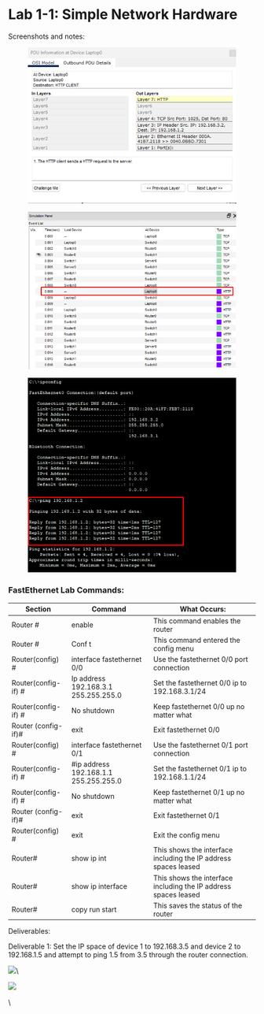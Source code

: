 # Lab 1-1: Simple Network Hardware

Screenshots and notes:&#x20;

<figure><img src="../../.gitbook/assets/image.png" alt=""><figcaption></figcaption></figure>

<figure><img src="../../.gitbook/assets/image (1).png" alt=""><figcaption></figcaption></figure>

<figure><img src="../../.gitbook/assets/image (2).png" alt=""><figcaption></figcaption></figure>

### FastEthernet Lab Commands:&#x20;

| Section             | Command                               | What Occurs:                                                    |
| ------------------- | ------------------------------------- | --------------------------------------------------------------- |
| Router #            | enable                                | This command enables the router                                 |
| Router #            | Conf t                                | This command entered the config menu                            |
| Router(config) #    | interface fastethernet 0/0            | Use the fastethernet 0/0 port connection                        |
| Router(config-if) # | Ip address 192.168.3.1 255.255.255.0  | Set the fastethernet 0/0 ip to 192.168.3.1/24                   |
| Router(config-if) # | No shutdown                           | Keep fastethernet 0/0 up no matter what                         |
| Router (config-if)# | exit                                  | Exit fastethernet 0/0                                           |
| Router(config) #    | interface fastethernet 0/1            | Use the fastethernet 0/1 port connection                        |
| Router(config-if) # | #ip address 192.168.1.1 255.255.255.0 | Set the fastethernet 0/1 ip to 192.168.1.1/24                   |
| Router(config-if) # | No shutdown                           | Keep fastethernet 0/1 up no matter what                         |
| Router (config-if)# | exit                                  | Exit fastethernet 0/1                                           |
| Router(config) #    | exit                                  | Exit the config menu                                            |
| Router#             | show ip int                           | This shows the interface including the IP address spaces leased |
| Router#             | show ip interface                     | This shows the interface including the IP address spaces leased |
| Router#             | copy run start                        | This saves the status of the router                             |

Deliverables:

Deliverable 1: Set the IP space of device 1 to 192.168.3.5 and device 2 to 192.168.1.5 and attempt to ping 1.5 from 3.5 through the router connection.

![](https://lh7-rt.googleusercontent.com/docsz/AD\_4nXdw8xbzeobP9jm-BCPZFqAnNRhXAGxHjwU0yMVhnoLiJ7qA0Zsu5XDhlK1ufg5\_3AtKNKNuVSJXqgNCtvDsm5Q-2tDWgA8IK9WCR0V5p4SZw9ZSA6NCGGy\_-iJjJEJQmGxJ5hdap7syUHdxvXvAU4LZLsk?key=F8iBSDyIctvFtu8OlCWpug)\


![](https://lh7-rt.googleusercontent.com/docsz/AD\_4nXegSLyyjgU-vLUGb5YagzjQ566\_Pw3x\_yoj\_fXQI5HGP6T4hl1G1lbpGFB3YIFV1YB8cMYEYxKOuOfRNoTod7DfuiOrNwVgGmMwlVqzKpAIJrbRYiINbWmSYR8qSYym0WNVFb4b7gQfy\_JvQyWaRbEInTpc?key=F8iBSDyIctvFtu8OlCWpug)

\
